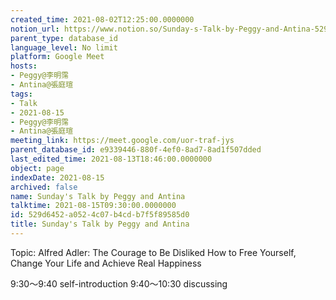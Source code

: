 ```yaml
---
created_time: 2021-08-02T12:25:00.0000000
notion_url: https://www.notion.so/Sunday-s-Talk-by-Peggy-and-Antina-529d6452a0524c07b4cdb7f5f89585d0
parent_type: database_id
language_level: No limit
platform: Google Meet
hosts:
- Peggy@李明霈
- Antina@張庭瑄
tags:
- Talk
- 2021-08-15
- Peggy@李明霈
- Antina@張庭瑄
meeting_link: https://meet.google.com/uor-traf-jys
parent_database_id: e9339446-880f-4ef0-8ad7-8ad1f507dded
last_edited_time: 2021-08-13T18:46:00.0000000
object: page
indexDate: 2021-08-15
archived: false
name: Sunday's Talk by Peggy and Antina
talktime: 2021-08-15T09:30:00.0000000
id: 529d6452-a052-4c07-b4cd-b7f5f89585d0
title: Sunday's Talk by Peggy and Antina
---
```


Topic: Alfred Adler: The Courage to Be Disliked
How to Free Yourself, Change Your Life and Achieve Real Happiness

9:30～9:40 self-introduction
9:40～10:30 discussing



